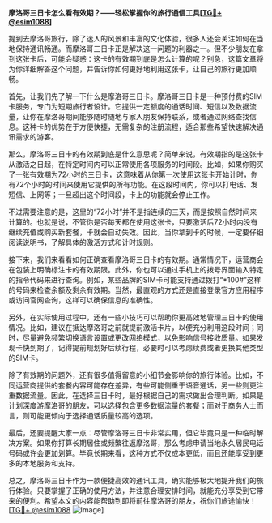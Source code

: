 **摩洛哥三日卡怎么看有效期？——轻松掌握你的旅行通信工具[[TG💪+ @esim1088](https://t.me/s/esim1088)]**

提到去摩洛哥旅行，除了迷人的风景和丰富的文化体验，很多人还会关注如何在当地保持通讯畅通。而摩洛哥三日卡正是解决这一问题的利器之一。但不少朋友在拿到这张卡后，可能会疑惑：这卡的有效期到底是怎么计算的呢？别急，这篇文章将为你详细解答这个问题，并告诉你如何更好地利用这张卡，让自己的旅行更加顺畅。

首先，让我们先了解一下什么是摩洛哥三日卡。摩洛哥三日卡是一种预付费的SIM卡服务，专门为短期旅行者设计。它提供一定额度的通话时间、短信以及数据流量，让你在摩洛哥期间能够随时随地与家人朋友保持联系，或者通过网络查找信息。这种卡的优势在于方便快捷，无需复杂的注册流程，适合那些希望快速解决通讯需求的游客。

那么，摩洛哥三日卡的有效期到底是什么意思呢？简单来说，有效期指的是这张卡从激活之日起，在特定时间内可以正常使用各项服务的时间段。比如，如果你购买了一张有效期为72小时的三日卡，这意味着从你第一次使用这张卡开始计时，你有72个小时的时间来使用它提供的所有功能。在这段时间内，你可以打电话、发短信、上网等；一旦超出这个时间段，卡上的功能就会停止工作。

不过需要注意的是，这里的“72小时”并不是指连续的三天，而是按照自然时间来计算的。也就是说，不管你是否每天都在使用这张卡，只要激活后72小时内没有继续充值或购买新套餐，卡就会自动失效。因此，当你拿到卡的时候，一定要仔细阅读说明书，了解具体的激活方式和计时规则。

接下来，我们来看看如何正确查看摩洛哥三日卡的有效期。通常情况下，运营商会在包装上明确标注卡的有效期限。此外，你也可以通过手机上的拨号界面输入特定的指令代码来进行查询。例如，某些品牌的SIM卡可能支持通过拨打“*100#”这样的号码来检查余额及剩余有效期。当然，最直观的方式还是直接登录官方应用程序或访问官网查询，这样可以确保信息的准确性。

另外，在实际使用过程中，还有一些小技巧可以帮助你更高效地管理三日卡的使用情况。比如，建议在抵达摩洛哥之前就提前激活卡片，以便充分利用这段时间；同时，尽量避免频繁切换语言设置或更改网络模式，以免影响信号接收质量。如果发现卡快到期了，记得提前规划好后续行程，必要时可以考虑续费或者更换其他类型的SIM卡。

除了有效期的问题外，还有很多值得留意的小细节会影响你的旅行体验。比如，不同运营商提供的套餐内容可能存在差异，有些可能侧重于语音通话，另一些则更注重数据流量。因此，在选择三日卡时，最好根据自己的需求做出合理判断。如果是计划深度游摩洛哥的朋友，可以选择包含更多数据流量的套餐；而对于商务人士而言，则可能更倾向于选择通话质量较高的选项。

最后，还要提醒大家一点：尽管摩洛哥三日卡非常实用，但它毕竟只是一种临时解决方案。如果你打算长期居住或频繁往返摩洛哥，那么考虑申请当地永久居民电话号码或许会更加划算。毕竟长期来看，这种方式不仅成本更低，而且还能享受到更多的本地服务和支持。

总之，摩洛哥三日卡作为一款便捷高效的通讯工具，确实能够极大地提升我们的旅行体验。只要掌握了正确的使用方法，并注意合理安排时间，就能充分享受到它带来的便利。希望本文的内容能帮助到即将前往摩洛哥的朋友，祝你们旅途愉快！[[TG💪+ @esim1088](https://t.me/s/esim1088) ![Image](https://i.postimg.cc/4NQfJmqS/Snipaste-2025-05-13-00-14-12.png)]
